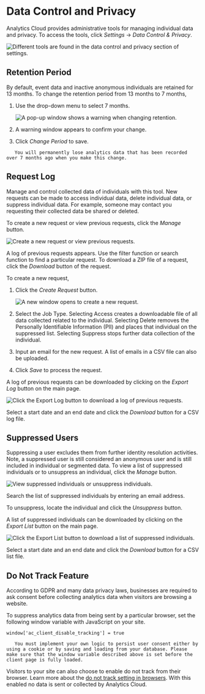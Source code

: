 # Data Control and Privacy

Analytics Cloud provides administrative tools for managing individual data and privacy. To access the tools, click *Settings* &rarr; *Data Control & Privacy*.

![Different tools are found in the data control and privacy section of settings.](./data-control-and-privacy/images/01.png)

## Retention Period

By default, event data and inactive anonymous individuals are retained for 13 months. To change the retention period from 13 months to 7 months,

1. Use the drop-down menu to select 7 months.

    ![A pop-up window shows a warning when changing retention.](./data-control-and-privacy/images/02.png)

1. A warning window appears to confirm your change.

1. Click *Change Period* to save.

```warning::
   You will permanently lose analytics data that has been recorded over 7 months ago when you make this change.
```

## Request Log

Manage and control collected data of individuals with this tool. New requests can be made to access individual data, delete individual data, or suppress individual data. For example, someone may contact you requesting their collected data be shared or deleted.

To create a new request or view previous requests, click the *Manage* button.

![Create a new request or view previous requests.](./data-control-and-privacy/images/03.png)

A log of previous requests appears. Use the filter function or search function to find a particular request. To download a ZIP file of a request, click the *Download* button of the request. 

To create a new request,

1. Click the *Create Request* button.

    ![A new window opens to create a new request.](./data-control-and-privacy/images/04.png)

1. Select the Job Type. Selecting Access creates a downloadable file of all data collected related to the individual. Selecting Delete removes the Personally Identifiable Information (PII) and places that individual on the suppressed list. Selecting Suppress stops further data collection of the individual.

1. Input an email for the new request. A list of emails in a CSV file can also be uploaded.

1. Click *Save* to process the request. 

A log of previous requests can be downloaded by clicking on the *Export Log* button on the main page.

![Click the Export Log button to download a log of previous requests.](./data-control-and-privacy/images/05.png)

Select a start date and an end date and click the *Download* button for a CSV log file.

## Suppressed Users

Suppressing a user excludes them from further identity resolution activities. Note, a suppressed user is still considered an anonymous user and is still included in individual or segmented data. To view a list of suppressed individuals or to unsuppress an individual, click the *Manage* button.

![View suppressed individuals or unsuppress individuals.](./data-control-and-privacy/images/06.png)

Search the list of suppressed individuals by entering an email address. 

To unsuppress, locate the individual and click the *Unsuppress* button.

A list of suppressed individuals can be downloaded by clicking on the *Export List* button on the main page.

![Click the Export List button to download a list of suppressed individuals.](./data-control-and-privacy/images/07.png)

Select a start date and an end date and click the *Download* button for a CSV list file.

## Do Not Track Feature

According to GDPR and many data privacy laws, businesses are required to ask consent before collecting analytics data when visitors are browsing a website.

To suppress analytics data from being sent by a particular browser, set the following window variable with JavaScript on your site.

```
window['ac_client_disable_tracking'] = true
```

```important::
   You must implement your own logic to persist user consent either by using a cookie or by saving and loading from your database. Please make sure that the window variable described above is set before the client page is fully loaded.
```

Visitors to your site can also choose to enable do not track from their browser. Learn more about the [do not track setting in browsers](https://allaboutdnt.com/). With this enabled no data is sent or collected by Analytics Cloud. 
